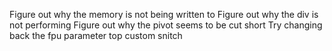 Figure out why the memory is not being written to
Figure out why the div is not performing
Figure out why the pivot seems to be cut short
Try changing back the fpu parameter top custom snitch